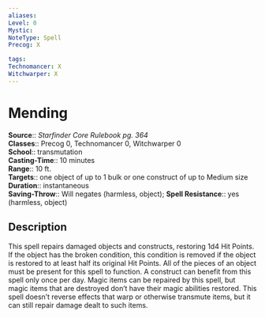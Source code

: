 ```yaml
---
aliases: 
Level: 0
Mystic: 
NoteType: Spell
Precog: X

tags: 
Technomancer: X
Witchwarper: X
---
```


# Mending

**Source**:: _Starfinder Core Rulebook pg. 364_  
**Classes**:: Precog 0, Technomancer 0, Witchwarper 0  
**School**:: transmutation  
**Casting-Time**:: 10 minutes  
**Range**:: 10 ft.  
**Targets**:: one object of up to 1 bulk or one construct of up to Medium size  
**Duration**:: instantaneous  
**Saving-Throw**:: Will negates (harmless, object);
**Spell Resistance**:: yes (harmless, object)

## Description

This spell repairs damaged objects and constructs, restoring 1d4 Hit Points. If the object has the broken condition, this condition is removed if the object is restored to at least half its original Hit Points. All of the pieces of an object must be present for this spell to function. A construct can benefit from this spell only once per day. Magic items can be repaired by this spell, but magic items that are destroyed don’t have their magic abilities restored. This spell doesn’t reverse effects that warp or otherwise transmute items, but it can still repair damage dealt to such items.
